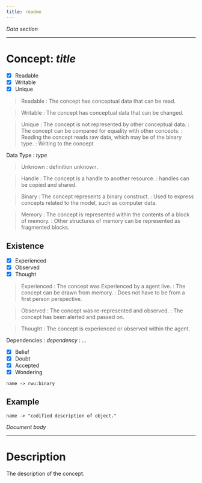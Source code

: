 ```yaml
---
title: readme
---
```

_Data section_
* * * * * * * * * * * * * * * * * * * * * * * * * * * * * * * * * * * * * *

Concept: _title_
===========================================================================
- [x] Readable
- [x] Writable
- [x] Unique

> Readable
  : The concept has conceptual data that can be read.

> Writable
  : The concept has conceptual data that can be changed.

> Unique
  : The concept is not represented by other conceptual data.
  : The concept  can be compared for equality with other concepts.
  : Reading the concept reads raw data, which may be of the binary type.
  : Writing to the concept

Data Type
  : _type_

> Unknown
  : definition unknown.

> Handle
  : The concept is a handle to another resource.
  : handles can be copied and shared.

> Binary
  : The concept represents a binary construct.
  : Used to express concepts related to the model, such as computer data.

> Memory
  : The concept is represented within the contents of a block of memory.
  : Other structures of memory can be represented as fragmented blocks.

Existence
---------------------------------------------------------------------------
- [x] Experienced
- [x] Observed
- [x] Thought

> Experienced
  : The concept was Experienced by a agent live.
  : The concept can be drawn from memory.
  : Does not have to be from a first person perspective.

> Observed
  : The concept was re-represented and observed.
  : The concept has been alerted and passed on.

> Thought
  : The concept is experienced or observed within the agent.

Dependencies
  : _dependency_
  : _..._

- [x] Belief
- [x] Doubt
- [x] Accepted
- [x] Wondering

```code
name -> rwu:binary
```

Example
---------------------------------------------------------------------------
```code
name -> "codified description of object."
```

_Document body_
* * * * * * * * * * * * * * * * * * * * * * * * * * * * * * * * * * * * * *
Description
===========================================================================
The description of the concept.
